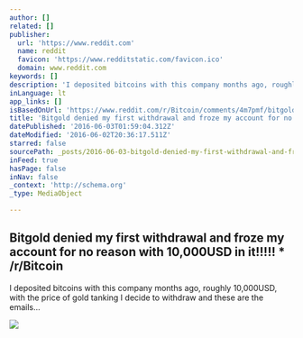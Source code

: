 ```yaml
---
author: []
related: []
publisher:
  url: 'https://www.reddit.com'
  name: reddit
  favicon: 'https://www.redditstatic.com/favicon.ico'
  domain: www.reddit.com
keywords: []
description: 'I deposited bitcoins with this company months ago, roughly 10,000USD, with the price of gold tanking I decide to withdraw and these are the emails...'
inLanguage: lt
app_links: []
isBasedOnUrl: 'https://www.reddit.com/r/Bitcoin/comments/4m7pmf/bitgold_denied_my_first_withdrawal_and_froze_my/'
title: 'Bitgold denied my first withdrawal and froze my account for no reason with 10,000USD in it!!!!! * /r/Bitcoin'
datePublished: '2016-06-03T01:59:04.312Z'
dateModified: '2016-06-02T20:36:17.511Z'
starred: false
sourcePath: _posts/2016-06-03-bitgold-denied-my-first-withdrawal-and-froze-my-account-for.md
inFeed: true
hasPage: false
inNav: false
_context: 'http://schema.org'
_type: MediaObject

---
```

<article style=""><h1>Bitgold denied my first withdrawal and froze my account for no reason with 10,000USD in it!!!!! * /r/Bitcoin</h1><p>I deposited bitcoins with this company months ago, roughly 10,000USD, with the price of gold tanking I decide to withdraw and these are the emails...</p><img src="https://www.redditstatic.com/icon.png" /></article>
